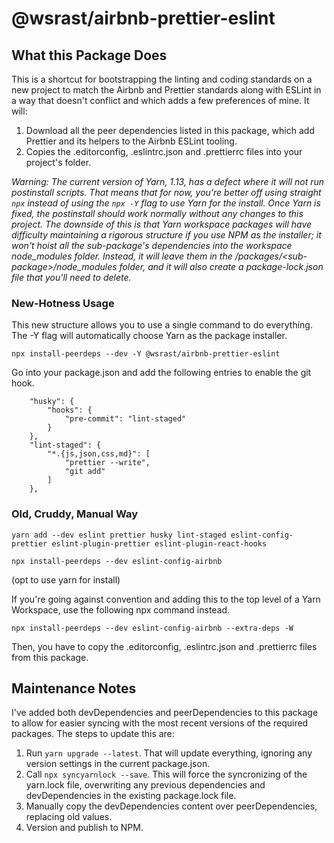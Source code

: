 # @wsrast/airbnb-prettier-eslint

## What this Package Does

This is a shortcut for bootstrapping the linting and coding standards on a new project to match the Airbnb and Prettier standards along with ESLint in a way that doesn't conflict and which adds a few preferences of mine. It will:

1. Download all the peer dependencies listed in this package, which add Prettier and its helpers to the Airbnb ESLint tooling.
2. Copies the .editorconfig, .eslintrc.json and .prettierrc files into your project's folder.

*Warning: The current version of Yarn, 1.13, has a defect where it will not run postinstall scripts. That means that for now, you're better off using straight `npx` instead of using the `npx -Y` flag to use Yarn for the install. Once Yarn is fixed, the postinstall should work normally without any changes to this project. The downside of this is that Yarn workspace packages will have difficulty maintaining a rigorous structure if you use NPM as the installer; it won't hoist all the sub-package's dependencies into the workspace node_modules folder. Instead, it will leave them in the /packages/\<sub-package\>/node_modules folder, and it will also create a package-lock.json file that you'll need to delete.*

### New-Hotness Usage

This new structure allows you to use a single command to do everything. The -Y flag will automatically choose Yarn as the package installer.

```
npx install-peerdeps --dev -Y @wsrast/airbnb-prettier-eslint
```

Go into your package.json and add the following entries to enable the git hook.

```
	"husky": {
		"hooks": {
			"pre-commit": "lint-staged"
		}
	},
	"lint-staged": {
		"*.{js,json,css,md}": [
			"prettier --write",
			"git add"
		]
	},
```

### Old, Cruddy, Manual Way

```
yarn add --dev eslint prettier husky lint-staged eslint-config-prettier eslint-plugin-prettier eslint-plugin-react-hooks

npx install-peerdeps --dev eslint-config-airbnb
```

(opt to use yarn for install)

If you're going against convention and adding this to the top level of a Yarn Workspace, use the following npx command instead.

```
npx install-peerdeps --dev eslint-config-airbnb --extra-deps -W
```

Then, you have to copy the .editorconfig, .eslintrc.json and .prettierrc files from this package.

## Maintenance Notes

I've added both devDependencies and peerDependencies to this package to allow for easier syncing with the most recent versions of the required packages. The steps to update this are:

1. Run `yarn upgrade --latest`. That will update everything, ignoring any version settings in the current package.json.
2. Call `npx syncyarnlock --save`. This will force the syncronizing of the yarn.lock file, overwriting any previous dependencies and devDependencies in the existing package.lock file.
3. Manually copy the devDependencies content over peerDependencies, replacing old values.
4. Version and publish to NPM.

